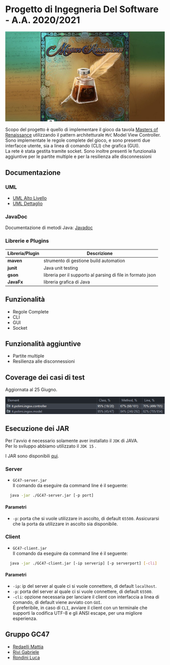 
# Progetto di Ingegneria Del Software - A.A. 2020/2021

<p>
  <img src="src/main/resources/img/javaFX/background.jpg">
</p>

Scopo del progetto è quello di implementare il gioco da tavola [Masters of Renaissance](http://craniointernational.com/products/masters-of-renaissance/) utilizzando il pattern architetturale `MVC` Model View Controller.  
Sono implementate le regole complete del gioco, e sono presenti due interfacce utente, sia a linea di comando (CLI) che grafica (GUI).  
La rete è stata gestita tramite socket. Sono inoltre presenti le funzionalià aggiuntive per le partite multiple e per la resilienza alle disconnessioni

## Documentazione

### UML
- [UML Alto Livello]()
- [UML Dettaglio](/deliverables/UML/Detailed%20UML)

### JavaDoc
Documentazione di metodi Java: [Javadoc](/deliverables/JavaDoc)

### Librerie e Plugins
|Libreria/Plugin|Descrizione|
|---------------|-----------|
|__maven__|strumento di gestione build automation|
|__junit__|Java unit testing|
|__gson__|libreria per il supporto al parsing di file in formato json|
|__JavaFx__|libreria grafica di Java|

## Funzionalità

- Regole Complete
- CLI
- GUI
- Socket

## Funzionalità aggiuntive

- Partite multiple
- Resilienza alle disconnessioni

## Coverage dei casi di test
Aggiornata al 25 Giugno.
<p>
  <img src="/utilities/coverage/coverage 25-06.png">
</p>

## Esecuzione dei JAR
Per l'avvio é necessario solamente aver installato il `JDK` di JAVA.   
Per lo sviluppo abbiamo utilizzato il `JDK 15` .

I JAR sono disponibili [qui](/deliverables/jar).  

### Server
- `GC47-server.jar`  
Il comando da eseguire da command line é il seguente:
```bash 
  java -jar ./GC47-server.jar [-p port]
```
#### Parametri
- `-p`: porta che si vuole utilizzare in ascolto, di default `65500`.  Assicurarsi che la porta da utilizzare in ascolto sia disponibile.

### Client
- `GC47-client.jar`  
Il comando da eseguire da command line é il seguente:
```bash 
  java -jar ./GC47-client.jar [-ip serverip] [-p serverport] [-cli]
```
#### Parametri
- `-ip`: ip del server al quale ci si vuole connettere, di default `localhost`.
- `-p`: porta del server al quale ci si vuole connettere, di default `65500`.
- `-cli`: opzione necessaria per lanciare il client con interfaccia a linea di comando, di default viene avviato con `GUI`.  
É preferibile, in caso di `CLI`, avviare il client con un terminale che supporti la codifica UTF-8 e gli ANSI escape, per una migliore esperienza.

## Gruppo GC47

- [Redaelli Mattia](https://github.com/redaellimattia)
- [Rivi Gabriele](https://github.com/GabrieleRivi)
- [Rondini Luca](https://github.com/LucaRondini)
